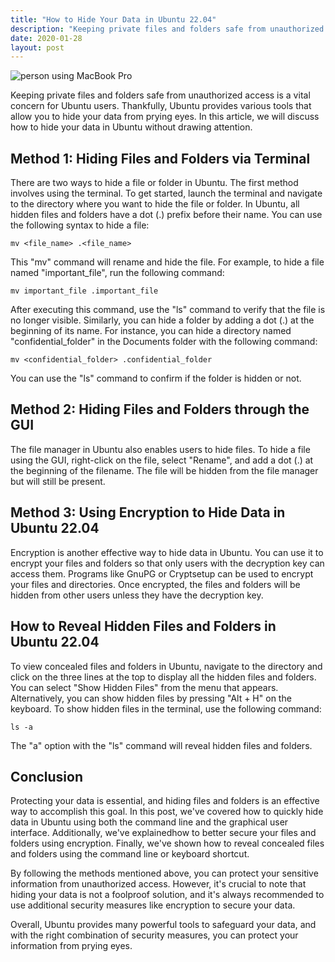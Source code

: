 ```yaml
---
title: "How to Hide Your Data in Ubuntu 22.04"
description: "Keeping private files and folders safe from unauthorized access is a vital concern for Ubuntu users. Thankfully, Ubuntu provides various tools that allow you to hide your data from prying eyes. In this article, we will discuss how to hide your data in Ubuntu without drawing attention."
date: 2020-01-28
layout: post
---
```


<article>
  <img alt="person using MacBook Pro" src="https://images.unsplash.com/photo-1542744173-05336fcc7ad4?crop=entropy&amp;cs=tinysrgb&amp;fit=max&amp;fm=jpg&amp;ixid=Mnw0NDU0ODN8MHwxfHNlYXJjaHwxfHxIb3clMjB0byUyMEhpZGUlMjBZb3VyJTIwRGF0YSUyMGluJTIwVWJ1bnR1JTIwMjIuMDR8ZW58MHwwfHx8MTY4MzY2MDk1Mg&amp;ixlib=rb-4.0.3&amp;q=80&amp;w=1080"/>
  <p>Keeping private files and folders safe from unauthorized access is a vital concern for Ubuntu users. Thankfully, Ubuntu provides various tools that allow you to hide your data from prying eyes. In this article, we will discuss how to hide your data in Ubuntu without drawing attention.</p>
  <h2>Method 1: Hiding Files and Folders via Terminal</h2>
  <p>There are two ways to hide a file or folder in Ubuntu. The first method involves using the terminal. To get started, launch the terminal and navigate to the directory where you want to hide the file or folder. In Ubuntu, all hidden files and folders have a dot (.) prefix before their name. You can use the following syntax to hide a file:</p>
  <p><code>mv &lt;file_name&gt; .&lt;file_name&gt;</code></p>
  <p>This "mv" command will rename and hide the file. For example, to hide a file named "important_file", run the following command:</p>
  <p><code>mv important_file .important_file</code></p>
  <p>After executing this command, use the "ls" command to verify that the file is no longer visible. Similarly, you can hide a folder by adding a dot (.) at the beginning of its name. For instance, you can hide a directory named "confidential_folder" in the Documents folder with the following command:</p>
  <p><code>mv &lt;confidential_folder&gt; .confidential_folder</code></p>
  <p>You can use the "ls" command to confirm if the folder is hidden or not.</p>
  <h2>Method 2: Hiding Files and Folders through the GUI</h2>
  <p>The file manager in Ubuntu also enables users to hide files. To hide a file using the GUI, right-click on the file, select "Rename", and add a dot (.) at the beginning of the filename. The file will be hidden from the file manager but will still be present.</p>
  <h2>Method 3: Using Encryption to Hide Data in Ubuntu 22.04</h2>
  <p>Encryption is another effective way to hide data in Ubuntu. You can use it to encrypt your files and folders so that only users with the decryption key can access them. Programs like GnuPG or Cryptsetup can be used to encrypt your files and directories. Once encrypted, the files and folders will be hidden from other users unless they have the decryption key.</p>
  <h2>How to Reveal Hidden Files and Folders in Ubuntu 22.04</h2>
  <p>To view concealed files and folders in Ubuntu, navigate to the directory and click on the three lines at the top to display all the hidden files and folders. You can select "Show Hidden Files" from the menu that appears. Alternatively, you can show hidden files by pressing "Alt + H" on the keyboard. To show hidden files in the terminal, use the following command:</p>
  <p><code>ls -a</code></p>
  <p>The "a" option with the "ls" command will reveal hidden files and folders.</p>
  <h2>Conclusion</h2>
  <p>Protecting your data is essential, and hiding files and folders is an effective way to accomplish this goal. In this post, we've covered how to quickly hide data in Ubuntu using both the command line and the graphical user interface. Additionally, we've explainedhow to better secure your files and folders using encryption. Finally, we've shown how to reveal concealed files and folders using the command line or keyboard shortcut.</p>
  <p>By following the methods mentioned above, you can protect your sensitive information from unauthorized access. However, it's crucial to note that hiding your data is not a foolproof solution, and it's always recommended to use additional security measures like encryption to secure your data.</p>
  <p>Overall, Ubuntu provides many powerful tools to safeguard your data, and with the right combination of security measures, you can protect your information from prying eyes.</p>
</article>